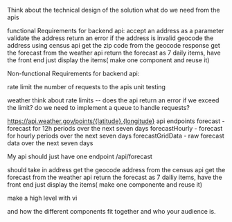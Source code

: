 Think about the technical design of the solution
what do we need from the apis 

functional Requirements for backend api:
accept an address as a parameter
validate the address
return an error if the address is invalid
geocode the address using census api
get the zip code from the geocode response
get the forecast from the weather api
return the forecast as 7 daily items, have the front end just display the items( make one component and reuse it)

Non-functional Requirements for backend api:

rate limit the number of requests to the apis
unit testing 

weather 
think about rate limits -- does the api return an error if we exceed the limit? do we need to implement a queue to handle requests?


https://api.weather.gov/points/{latitude},{longitude}
api endpoints
forecast - forecast for 12h periods over the next seven days
forecastHourly - forecast for hourly periods over the next seven days
forecastGridData - raw forecast data over the next seven days

My api should just have one endpoint
/api/forecast

should take in address
get the geocode address from the census api
get the forecast from the weather api
return the forecast as 7 dailiy items, have the front end just display the items( make one componente and reuse it)

make a high level with vi


and how the different components fit together
and who your audience is.